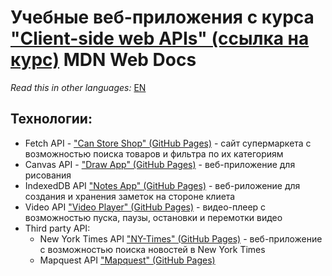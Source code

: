 # Учебные веб-приложения с курса ["Client-side web APIs" (ссылка на курс)](https://developer.mozilla.org/en-US/docs/Learn/JavaScript/Client-side_web_APIs) MDN Web Docs

*Read this in other languages:* [EN](https://github.com/MelnikovAleksei/api-study-tasks/blob/master/README.EN.md) 

## Технологии: 
  * Fetch API - ["Can Store Shop" (GitHub Pages)](https://melnikovaleksei.github.io/api-study-tasks/canStore/index.html) - сайт супермаркета с возможностью поиска товаров и фильтра по их категориям 
  * Canvas API - ["Draw App" (GitHub Pages)](https://melnikovaleksei.github.io/api-study-tasks/drawing-graphics/canvas/2_canvas_drawApp/2_canvas_drawApp.html) - веб-приложение для рисования 
  * IndexedDB API ["Notes App" (GitHub Pages)](https://melnikovaleksei.github.io/api-study-tasks/client-side_storage/indexedDB/indexedDB-notes-demo/) - веб-риложение для создания и хранения заметок на стороне клиета 
  * Video API ["Video Player" (GitHub Pages)](https://melnikovaleksei.github.io/api-study-tasks/audio-video/index.html) - видео-плеер с возможностью пуска, паузы, остановки и перемотки видео 
  * Third party API: 
    * New York Times API ["NY-Times" (GitHub Pages)](https://melnikovaleksei.github.io/api-study-tasks/thirdPartyApi/ny-times-api/index.html) - веб-приложение с возможностью поиска новостей в New York Times 
    * Mapquest API ["Mapquest" (GitHub Pages)](https://melnikovaleksei.github.io/api-study-tasks/thirdPartyApi/map/index.html)
